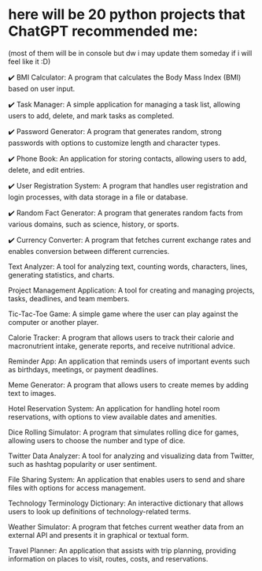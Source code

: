 # here will be 20 python projects that ChatGPT recommended me:
(most of them will be in console but dw i may update them someday if i will feel like it :D)

✔️ BMI Calculator: A program that calculates the Body Mass Index (BMI) based on user input.

✔️ Task Manager: A simple application for managing a task list, allowing users to add, delete, and mark tasks as completed.

✔️ Password Generator: A program that generates random, strong passwords with options to customize length and character types.

✔️ Phone Book: An application for storing contacts, allowing users to add, delete, and edit entries.

✔️ User Registration System: A program that handles user registration and login processes, with data storage in a file or database.

✔️ Random Fact Generator: A program that generates random facts from various domains, such as science, history, or sports.

✔️ Currency Converter: A program that fetches current exchange rates and enables conversion between different currencies.

Text Analyzer: A tool for analyzing text, counting words, characters, lines, generating statistics, and charts.

Project Management Application: A tool for creating and managing projects, tasks, deadlines, and team members.

Tic-Tac-Toe Game: A simple game where the user can play against the computer or another player.

Calorie Tracker: A program that allows users to track their calorie and macronutrient intake, generate reports, and receive nutritional advice.

Reminder App: An application that reminds users of important events such as birthdays, meetings, or payment deadlines.

Meme Generator: A program that allows users to create memes by adding text to images.

Hotel Reservation System: An application for handling hotel room reservations, with options to view available dates and amenities.

Dice Rolling Simulator: A program that simulates rolling dice for games, allowing users to choose the number and type of dice.

Twitter Data Analyzer: A tool for analyzing and visualizing data from Twitter, such as hashtag popularity or user sentiment.

File Sharing System: An application that enables users to send and share files with options for access management.

Technology Terminology Dictionary: An interactive dictionary that allows users to look up definitions of technology-related terms.

Weather Simulator: A program that fetches current weather data from an external API and presents it in graphical or textual form.

Travel Planner: An application that assists with trip planning, providing information on places to visit, routes, costs, and reservations.

